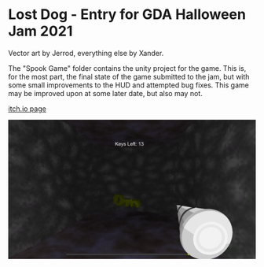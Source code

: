 # Lost Dog - Entry for GDA Halloween Jam 2021
Vector art by Jerrod, everything else by Xander.

The "Spook Game" folder contains the unity project for the game.
This is, for the most part, the final state of the game submitted to the jam, but with some small improvements to the HUD and attempted bug fixes. This game
may be improved upon at some later date, but also may not.

[itch.io page](https://x54321.itch.io/lost-dog)

![screenshot](screen0.png)
